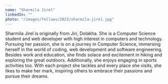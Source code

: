 ```yaml
---
name: "Sharmila Jirel"
linkedIn: ""
photo: "/images/fellows/2023/sharmila-jirel.jpg"
---
```


Sharmila Jirel is originally from Jiri, Dolakha. She is a Computer Science student and web developer with high interest in computers and technology. Pursuing her passion, she is on a journey in Computer Science, immersing herself in the world of coding, web development and software engineering. Besides work and education, she finds solace and excitement in hiking and exploring the great outdoors. Additionally, she enjoys engaging in sports activities too. With each project she tackles and every place she visits, she likes to make her mark, inspiring others to embrace their passions and pursue their dreams.
